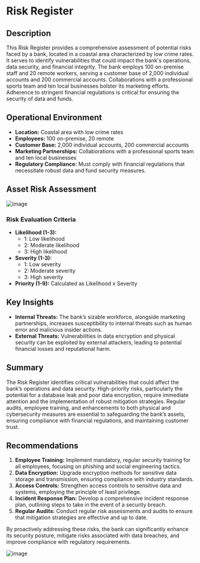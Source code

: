 # Risk Register

## Description
This Risk Register provides a comprehensive assessment of potential risks faced by a bank, located in a coastal area characterized by low crime rates. It serves to identify vulnerabilities that could impact the bank's operations, data security, and financial integrity. The bank employs 100 on-premise staff and 20 remote workers, serving a customer base of 2,000 individual accounts and 200 commercial accounts. Collaborations with a professional sports team and ten local businesses bolster its marketing efforts. Adherence to stringent financial regulations is critical for ensuring the security of data and funds.

## Operational Environment
- **Location:** Coastal area with low crime rates
- **Employees:** 100 on-premise, 20 remote
- **Customer Base:** 2,000 individual accounts, 200 commercial accounts
- **Marketing Partnerships:** Collaborations with a professional sports team and ten local businesses
- **Regulatory Compliance:** Must comply with financial regulations that necessitate robust data and fund security measures.

## Asset Risk Assessment

![image](https://github.com/user-attachments/assets/d61ea58c-9d4a-4871-be9b-0723f8619288)

### Risk Evaluation Criteria
- **Likelihood (1-3):** 
  - 1: Low likelihood
  - 2: Moderate likelihood
  - 3: High likelihood
- **Severity (1-3):** 
  - 1: Low severity
  - 2: Moderate severity
  - 3: High severity
- **Priority (1-9):** Calculated as Likelihood x Severity

## Key Insights
- **Internal Threats:** The bank’s sizable workforce, alongside marketing partnerships, increases susceptibility to internal threats such as human error and malicious insider actions.
- **External Threats:** Vulnerabilities in data encryption and physical security can be exploited by external attackers, leading to potential financial losses and reputational harm.

## Summary
The Risk Register identifies critical vulnerabilities that could affect the bank’s operations and data security. High-priority risks, particularly the potential for a database leak and poor data encryption, require immediate attention and the implementation of robust mitigation strategies. Regular audits, employee training, and enhancements to both physical and cybersecurity measures are essential to safeguarding the bank’s assets, ensuring compliance with financial regulations, and maintaining customer trust.

## Recommendations
1. **Employee Training:** Implement mandatory, regular security training for all employees, focusing on phishing and social engineering tactics.
2. **Data Encryption:** Upgrade encryption methods for sensitive data storage and transmission, ensuring compliance with industry standards.
3. **Access Controls:** Strengthen access controls to sensitive data and systems, employing the principle of least privilege.
4. **Incident Response Plan:** Develop a comprehensive incident response plan, outlining steps to take in the event of a security breach.
5. **Regular Audits:** Conduct regular risk assessments and audits to ensure that mitigation strategies are effective and up to date.

By proactively addressing these risks, the bank can significantly enhance its security posture, mitigate risks associated with data breaches, and improve compliance with regulatory requirements.

![image](https://github.com/user-attachments/assets/920a1082-923f-4aea-9edc-5a7f2b0a48f8)

